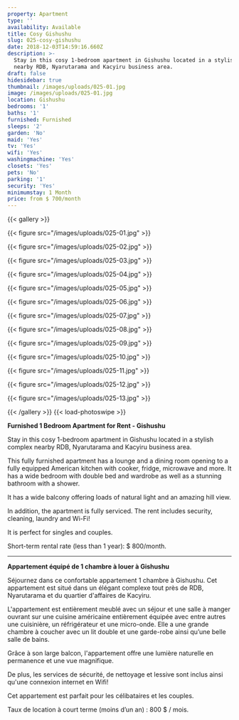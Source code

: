 ```yaml
---
property: Apartment
type: ''
availability: Available
title: Cosy Gishushu
slug: 025-cosy-gishushu
date: 2018-12-03T14:59:16.660Z
description: >-
  Stay in this cosy 1-bedroom apartment in Gishushu located in a stylish complex
  nearby RDB, Nyarutarama and Kacyiru business area.
draft: false
hidesidebar: true
thumbnail: /images/uploads/025-01.jpg
image: /images/uploads/025-01.jpg
location: Gishushu
bedrooms: '1'
baths: '1'
furnished: Furnished
sleeps: '2'
garden: 'No'
maid: 'Yes'
tv: 'Yes'
wifi: 'Yes'
washingmachine: 'Yes'
closets: 'Yes'
pets: 'No'
parking: '1'
security: 'Yes'
minimumstay: 1 Month
price: from $ 700/month
---
```

{{< gallery >}} 

{{< figure src="/images/uploads/025-01.jpg" >}} 

{{< figure src="/images/uploads/025-02.jpg" >}}

 {{< figure src="/images/uploads/025-03.jpg" >}} 

{{< figure src="/images/uploads/025-04.jpg" >}}

{{< figure src="/images/uploads/025-05.jpg" >}}

 {{< figure src="/images/uploads/025-06.jpg" >}}

 {{< figure src="/images/uploads/025-07.jpg" >}}

 {{< figure src="/images/uploads/025-08.jpg" >}}

{{< figure src="/images/uploads/025-09.jpg" >}} 

{{< figure src="/images/uploads/025-10.jpg" >}}

 {{< figure src="/images/uploads/025-11.jpg" >}} 

{{< figure src="/images/uploads/025-12.jpg" >}}

{{< figure src="/images/uploads/025-13.jpg" >}}

 {{< /gallery >}} {{< load-photoswipe >}}

**Furnished 1 Bedroom Apartment for Rent - Gishushu**

Stay in this cosy 1-bedroom apartment in Gishushu located in a stylish complex nearby RDB, Nyarutarama and Kacyiru business area.

This fully furnished apartment has a lounge and a dining room opening to a fully equipped American kitchen with cooker, fridge, microwave and more. It has a wide bedroom with double bed and wardrobe as well as a stunning bathroom with a shower.

It has a wide balcony offering loads of natural light and an amazing hill view.

In addition, the apartment is fully serviced. The rent includes security, cleaning, laundry and Wi-Fi! 

It is perfect for singles and couples.

Short-term rental rate (less than 1 year): $ 800/month. 

- - -

**Appartement équipé de 1 chambre à louer à Gishushu**

Séjournez dans ce confortable appartement 1 chambre à Gishushu. Cet appartement est situé dans un élégant complexe tout près de RDB, Nyarutarama et du quartier d'affaires de Kacyiru. 

L'appartement est entièrement meublé avec un séjour et une salle à manger ouvrant sur une cuisine américaine entièrement équipée avec entre autres une cuisinière, un réfrigérateur et une micro-onde. Elle a une grande chambre à coucher avec un lit double et une garde-robe ainsi qu’une belle salle de bains.

Grâce à son large balcon, l'appartement offre une lumière naturelle en permanence et une vue magnifique.

De plus, les services de sécurité, de nettoyage et lessive sont inclus ainsi qu'une connexion internet en Wifi!

Cet appartement est parfait pour les célibataires et les couples.

Taux de location à court terme (moins d’un an) : 800 $ / mois.
